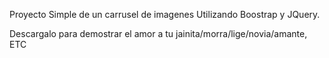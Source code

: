 Proyecto Simple de un carrusel de imagenes Utilizando Boostrap y JQuery.

Descargalo para demostrar el amor a tu jainita/morra/lige/novia/amante, ETC
